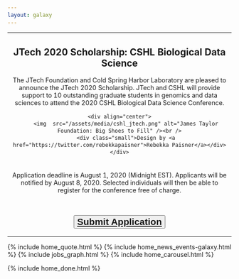 ```yaml
---
layout: galaxy
---
```



<table>
<tr><td align="center">

<h2>JTech 2020 Scholarship: CSHL Biological Data Science</h2>

The JTech Foundation and Cold Spring Harbor Laboratory are pleased to announce the JTech 2020 Scholarship.
JTech and CSHL will provide support to 10 outstanding graduate students in genomics and data sciences to attend the 2020 CSHL Biological Data Science Conference. 

    <div align="center">
        <img  src="/assets/media/cshl_jtech.png" alt="James Taylor Foundation: Big Shoes to Fill" /><br />
        <div class="small">Design by <a href="https://twitter.com/rebekkapaisner">Rebekka Paisner</a></div>
    </div>

</td></tr>
<tr><td align="center">
<br>
Application deadline is August 1, 2020 (Midnight EST). Applicants will be notified by August 8, 2020. Selected individuals will then be able to register for the conference free of charge.

<br><br>
<button type="button" class="btn btn-secondary" style="font-size: 1.5em; font-weight: 600;">
    <a href="https://forms.gle/RzNx1rUc6rqh2fYr8" target="_blank">Submit Application</a>
</button>

</td></tr></table>


{% include home_quote.html %}
{% include home_news_events-galaxy.html %}
{% include jobs_graph.html %}
{% include home_carousel.html %}

{% include home_done.html %}

<script>
  ((window.gitter = {}).chat = {}).options = {
    room: 'usegalaxy-eu/Lobby'
  };
</script>
<script src="https://sidecar.gitter.im/dist/sidecar.v1.js" async defer></script>
